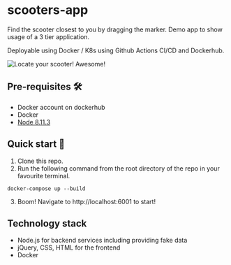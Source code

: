 # scooters-app
Find the scooter closest to you by dragging the marker.  Demo app to show usage of a 3 tier application.  

Deployable using Docker / K8s using Github Actions CI/CD and Dockerhub.

![Locate your scooter! Awesome!](https://github.com/minimice/scooters-app/blob/master/demos/demo.gif)

## Pre-requisites 🛠
* Docker account on dockerhub  
* Docker  
* [Node 8.11.3](https://nodejs.org/en/download/)

## Quick start 🍕
1. Clone this repo.
2. Run the following command from the root directory of the repo in your favourite terminal.
```
docker-compose up --build
```
3. Boom!  Navigate to http://localhost:6001 to start!

## Technology stack
* Node.js for backend services including providing fake data
* jQuery, CSS, HTML for the frontend
* Docker
